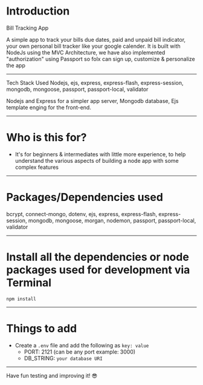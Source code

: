 # Introduction
Bill Tracking App

A simple app to track your bills due dates, paid and unpaid bill indicator, your own personal bill tracker like your google calender.
It is built with NodeJs using the MVC Architecture, we have also implemented "authorization" using Passport so folx can sign up, customize & personalize the app 

---
Tech Stack Used
Nodejs, ejs, express, express-flash, express-session, mongodb, mongoose, passport, passport-local, validator

Nodejs and Express for a simpler app server,  Mongodb database, Ejs template enging for the front-end. 

---

# Who is this for? 

- It's for beginners & intermediates with little more experience, to help understand the various aspects of building a node app with some complex features

---

# Packages/Dependencies used 

bcrypt, connect-mongo, dotenv, ejs, express, express-flash, express-session, mongodb, mongoose, morgan, nodemon, passport, passport-local, validator

---

# Install all the dependencies or node packages used for development via Terminal

`npm install` 

---

# Things to add

- Create a `.env` file and add the following as `key: value` 
  - PORT: 2121 (can be any port example: 3000) 
  - DB_STRING: `your database URI` 
 ---
 
 Have fun testing and improving it! 😎


